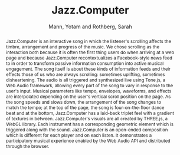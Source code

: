 --- 
  title: "Jazz.Computer" 
  abstract: "Jazz.Computer is an interactive song in which the listener's scrolling affects the timbre, arrangement and progress of the music. We chose scrolling as the interaction both because it is often the first thing users do when arriving at a web page and because Jazz.Computer recontextualizes a Facebook-style news feed to in order to transform passive information consumption into active musical engagement. The song itself is about these kinds of information feeds and their effects those of us who are always scrolling: sometimes uplifting, sometimes disheartening. The audio is all triggered and synthesized live using Tone.js, a Web Audio framework, allowing every part of the song to vary in response to the user's input. Musical parameters like tempo, envelopes, waveforms, and effects are interpolated depending on the user's vertical scroll position on the page. As the song speeds and slows down, the arrangement of the song changes to match the tempo; at the top of the page, the song is four-on-the-floor dance beat and at the bottom, Jazz.Computer has a laid-back triplet feel with a gradient of textures in between. Jazz.Computer's visuals are all created by THREE.js, a WebGL library. Each instrument has a corresponding geometric element which is triggered along with the sound. Jazz.Computer is an open-ended composition which is different for each player and on each listen. It demonstrates a participatory musical experience enabled by the Web Audio API and distributed through the browser." 
  address: "Atlanta, Georgia" 
  author: "Mann, Yotam and Rothberg, Sarah" 
  booktitle: "Proceedings of the International Web Audio Conference" 
  editor: "Freeman, Jason and Lerch, Alexander and Paradis, Matthew" 
  month: "Proceedings of the International Web Audio Conference"
  pages: "11237" 
  publisher: "Georgia Tech" 
  series: "WAC '16"
  type: "Artwork"  
  year: "2016" 
  id: "2016_EA_86" 
  tags: year2016 
  pdflink: /_data/papers/pdf/2016/2016_86.pdf
  ISSN: Can't find it!
---